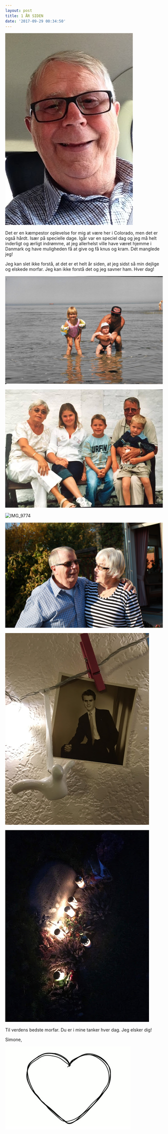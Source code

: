 ```yaml
---
layout: post
title: 1 ÅR SIDEN
date: '2017-09-29 00:34:50'
---
```


![Morfar-1](/content/images/2017/09/Morfar-1.jpg)

Det er en kæmpestor oplevelse for mig at være her i Colorado, men det er også hårdt. Især på specielle dage. Igår var en speciel dag og jeg må helt inderligt og ærligt indrømme, at jeg allerhelst ville have været hjemme i Danmark og have muligheden få at give og få knus og kram. Dét manglede jeg!

Jeg kan slet ikke forstå, at det er et helt år siden, at jeg sidst så min dejlige og elskede morfar. Jeg kan ikke forstå det og jeg savner ham. Hver dag!

![Jeppe-Jakobsen---Morfar_3--1-](/content/images/2017/09/Jeppe-Jakobsen---Morfar_3--1-.jpg)

![Mathilde-B-kgaard---14508499_10154356140501391_2059545915_n](/content/images/2017/09/Mathilde-B-kgaard---14508499_10154356140501391_2059545915_n.jpg)

![IMG_9774](/content/images/2017/09/IMG_9774.JPG)

![IMG_0513](/content/images/2017/09/IMG_0513.JPG)

![IMG_0892](/content/images/2017/09/IMG_0892.JPG)

![IMG_0897](/content/images/2017/09/IMG_0897.JPG)

Til verdens bedste morfar. Du er i mine tanker hver dag.
Jeg elsker dig!

Simone,

![Hjerte-8](/content/images/2017/09/Hjerte-8.jpg)

